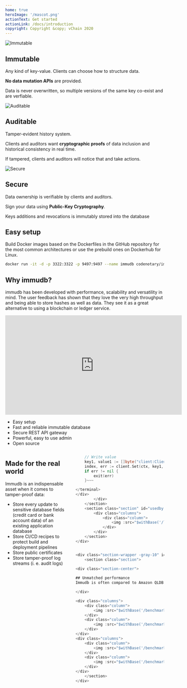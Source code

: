 ```yaml
---
home: true
heroImage: '/mascot.png'
actionText: Get started 
actionLink: /docs/introduction
copyright: Copyright &copy; vChain 2020
---
```


<section class="section" aria-labelledby="main-title">
    <div class="features">
        <div class="feature">
            <img :src="$withBase('/features/immutable2.svg')" alt="Immutable"/>
            <h2>Immutable</h2>
            <p>Any kind of key-value. Clients can choose how to structure data.</p>
            <p><strong>No data mutation APIs</strong> are provided.</p>
            <p>Data is never overwritten, so multiple versions of the same key co-exist and are verfiable.</p>
        </div>
        <div class="feature">
            <img :src="$withBase('/features/auditable3.svg')" alt="Auditable"/>
            <h2>Auditable</h2>
            <p>Tamper-evident history system.</p>
            <p>Clients and auditors want <strong>cryptographic proofs</strong>  of data inclusion and historical consistency in real time.</p>
            <p>If tampered, clients and auditors will notice that and take actions.</p>
        </div>
        <div class="feature">
            <img :src="$withBase('/features/secure2.svg')" alt="Secure"/>
            <h2>Secure</h2>
            <p>Data ownership is verifiable by clients and auditors.</p>
            <p>Sign your data using <strong>Public-Key Cryptography</strong>.</p>
            <p>Keys additions and revocations is immutably stored into the database</p>
        </div>
    </div>
</section>

<section id="easy-setup-section" class="section _text-center _padding-top-0">
    <h2>Easy setup</h2>
    <p>
        Build Docker images based on the Dockerfiles in the GitHub repository
        for the most common architectures or use the prebuild ones on Dockerhub for Linux.
    </p>
        
~~~bash
docker run -it -d -p 3322:3322 -p 9497:9497 --name immudb codenotary/immudb:latest
~~~
        
</section>

<div id="video-section" class="section-wrapper -primary">
    <section class="section">
<div class="section-center">
        
## Why immudb?
immudb has been developed with performance, scalability and versatility in mind. The user feedback has shown that they love the very high throughput and being able to store hashes as well as data. They see it as a great alternative to using a blockchain or ledger service.
        
</div>
        <div class="video-features">
            <div class="video">
                <div class="_embed _embed-16by9">
                    <iframe width="560" height="315" frameborder="0"
                            src="https://www.youtube.com/embed/rQ4iZAM14m0?controls=0"
                            allow="accelerometer; autoplay; encrypted-media; gyroscope; picture-in-picture"
                            allowfullscreen></iframe>
                </div>
            </div>
            <ul>
                <li>
                    <font-awesome-icon icon="check-circle" />
                    Easy setup
                </li>
                <li>
                    <font-awesome-icon icon="check-circle" />
                    Fast and reliable immutable database
                </li>
                <li>
                    <font-awesome-icon icon="check-circle" />
                    Secure REST API gateway
                </li>
                <li>
                    <font-awesome-icon icon="check-circle" />
                    Powerful, easy to use admin
                </li>
                <li>
                    <font-awesome-icon icon="check-circle" />
                    Open source
                </li>
            </ul>
        </div>
    </section>
</div>


<div class="section-wrapper">
    <section class="section">
        <div class="columns">
<div class="column">
            
## Made for the real world
Immudb is an indispensable asset when it comes to tamper-proof data:

- Store every update to sensitive database fields (credit card or bank account data) of an existing application database
- Store CI/CD recipes to protect build and deployment pipelines
- Store public certificates
- Store tamper-proof log streams (i. e. audit logs) 

</div>
<div class="column">
<terminal title="immudb">

~~~go
	// Write value
	key1, value1 := []byte("client:Client1"), []byte("Visa 1514284849020756 09/21")
	index, err := client.Set(ctx, key1, value1)
	if err != nil {
		exit(err)
	}~~~

</terminal>
</div>
        </div>
    </section>
    <section class="section" id="usedby">
        <div class="columns">
            <div class="column">
                <img :src="$withBase('/logos/codenotary.png')" width="150" alt="Immudb - Written records per ms" />
            </div>
        </div> 
    </section>
</div>


<div class="section-wrapper -gray-10" id="performance">
    <section class="section">
            
<div class="section-center">

## Unmatched performance
Immudb is often compared to Amazon QLDB. We compared the performance using a simple demo application to write data (without using any unfair optimization).

</div>

<div class="columns">
    <div class="column">
        <img :src="$withBase('/benchmark/throughput_read.png')" alt="Immudb - Throughput read" />
    </div>
    <div class="column">
        <img :src="$withBase('/benchmark/throughput_write.png')" alt="Immudb - Throughput write" />
    </div>
</div>
<div class="columns">
    <div class="column">
        <img :src="$withBase('/benchmark/exectime.png')" alt="Immudb - Written records per ms" />
    </div>
    <div class="column">
        <img :src="$withBase('/benchmark/query_bm.png')" alt="Immudb - Queried records per ms" />
    </div>
</div>
    </section>
</div>

